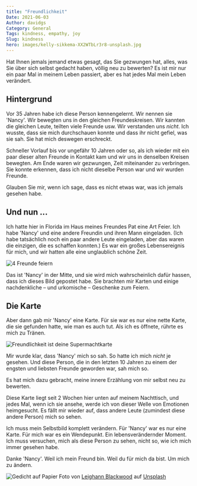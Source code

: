 ```yaml
---
title: "Freundlichkeit"
Date: 2021-06-03
Author: davidgs
Category: General
Tags: kindness, empathy, joy
Slug: kindness
hero: images/kelly-sikkema-XX2WTbLr3r8-unsplash.jpg
---
```


Hat Ihnen jemals jemand etwas gesagt, das Sie gezwungen hat, alles, was Sie über sich selbst gedacht haben, völlig neu zu bewerten? Es ist mir nur ein paar Mal in meinem Leben passiert, aber es hat jedes Mal mein Leben verändert.

## Hintergrund

Vor 35 Jahren habe ich diese Person kennengelernt. Wir nennen sie 'Nancy'. Wir bewegten uns in den gleichen Freundeskreisen. Wir kannten die gleichen Leute, teilten viele Freunde usw. Wir verstanden uns *nicht*. Ich wusste, dass sie mich durchschauen konnte und dass ihr nicht gefiel, was sie sah. Sie hat mich deswegen erschreckt.

Schneller Vorlauf bis vor ungefähr 10 Jahren oder so, als ich wieder mit ein paar dieser alten Freunde in Kontakt kam und wir uns in denselben Kreisen bewegten. Am Ende waren wir gezwungen, Zeit miteinander zu verbringen. Sie konnte erkennen, dass ich nicht dieselbe Person war und wir wurden Freunde.

Glauben Sie mir, wenn ich sage, dass es nicht etwas war, was ich jemals gesehen habe.

## Und nun ...

Ich hatte hier in Florida im Haus meines Freundes Pat eine Art Feier. Ich habe 'Nancy' und eine andere Freundin und ihren Mann eingeladen. (Ich habe tatsächlich noch ein paar andere Leute eingeladen, aber das waren die einzigen, die es schaffen konnten.) Es war ein großes Lebensereignis für mich, und wir hatten alle eine unglaublich schöne Zeit.

![4 Freunde feiern](/posts/category/general/kindness/images/IMG_8493.jpeg)

Das ist 'Nancy' in der Mitte, und sie wird mich wahrscheinlich dafür hassen, dass ich dieses Bild gepostet habe. Sie brachten mir Karten und einige nachdenkliche – und urkomische – Geschenke zum Feiern.

## Die Karte

Aber dann gab mir 'Nancy' eine Karte. Für sie war es nur eine nette Karte, die sie gefunden hatte, wie man es auch tut. Als ich es öffnete, rührte es mich zu Tränen.

![Freundlichkeit ist deine Supermachtkarte](/posts/category/general/kindness/images/kindness.jpg)

Mir wurde klar, dass 'Nancy' mich so sah. So hatte ich mich *nicht* je gesehen. Und diese Person, die in den letzten 10 Jahren zu einem der engsten und liebsten Freunde geworden war, sah mich so.

Es hat mich dazu gebracht, meine innere Erzählung von mir selbst neu zu bewerten.

Diese Karte liegt seit 2 Wochen hier unten auf meinem Nachttisch, und jedes Mal, wenn ich sie ansehe, werde ich von dieser Welle von Emotionen heimgesucht. Es fällt mir wieder auf, dass andere Leute (zumindest diese andere Person) mich so sehen.

Ich muss mein Selbstbild komplett verändern. Für 'Nancy' war es nur eine Karte. Für mich war es ein Wendepunkt. Ein lebensverändernder Moment. Ich muss versuchen, mich als diese Person zu sehen, nicht so, wie ich mich immer gesehen habe.

Danke 'Nancy'. Weil ich mein Freund bin. Weil du für mich da bist. Um mich zu ändern.

![Gedicht auf Papier](/posts/category/general/kindness/images/leighann-blackwood-gsQ4uk6cnyw-unsplash.jpg)
Foto von <a href="https://unsplash.com/@ohleighann?utm_source=unsplash&utm_medium=referral&utm_content=creditCopyText">Leighann Blackwood</a> auf <a href="https://unsplash.com/s/photos/love?utm_source=unsplash&utm_medium=referral&utm_content=creditCopyText">Unsplash</a>
